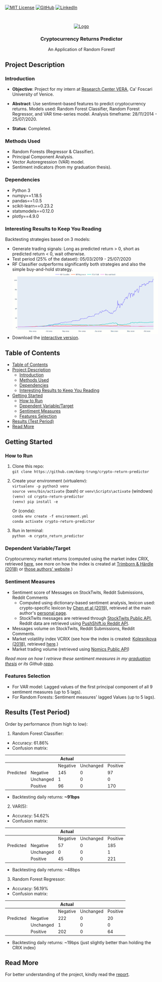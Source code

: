 [![MIT License][license-shield]][license-url]
[![GitHub][github-shield]][github-url]
[![LinkedIn][linkedin-shield]][linkedin-url]

<!-- PROJECT LOGO -->
<br />
<p align="center">
  <a href="https://github.com/dang-trung/crypto-return-predictor">
    <img src="https://raw.githubusercontent.com/othneildrew/Best-README-Template/master/images/logo.png" alt="Logo" width="80" height="80">
  </a>

  <h3 align="center">Cryptocurrency Returns Predictor</h3>
</p>
  <p align="center">
    An Application of Random Forest!
  </p>
  
## Project Description
### Introduction

* **Objective**: Project for my intern at
[Research Center VERA](https://www.unive.it/pag/35190/), Ca' Foscari University of Venice.   

* **Abstract**: Use sentiment-based features to predict cryptocurrency returns.
Models used: Random Forest Classifier, Random Forest Regressor, and VAR time-series model.
Analysis timeframe: 28/11/2014 - 25/07/2020.

* **Status**: Completed.

### Methods Used
* Random Forests (Regressor & Classifier).
* Principal Component Analysis.
* Vector Autoregression (VAR) model.
* Sentiment indicators (from my graduation thesis).

### Dependencies
* Python 3
* numpy==1.18.5
* pandas==1.0.5
* scikit-learn==0.23.2
* statsmodels==0.12.0
* plotly==4.9.0

### Interesting Results to Keep You Reading
Backtesting strategies based on 3 models:   
* Generate trading signals: Long as predicted return > 0, short as predicted return < 0, wait otherwise.
* Test period (25% of the dataset): 05/03/2019 - 25/07/2020
* RF Classifier outperforms significantly both strategies and also the simple buy-and-hold strategy.
![alt text](https://github.com/dang-trung/crypto-return-predictor/blob/master/figures/strats.png)
* Download the [interactive version](https://github.com/dang-trung/crypto-return-predictor/blob/master/figures/strats.html).

## Table of Contents

- [Table of Contents](#table-of-contents)
- [Project Description](#project-description)
  - [Introduction](#introduction)
  - [Methods Used](#methods-used)
  - [Dependencies](#dependencies)
  - [Interesting Results to Keep You Reading](#interesting-results-to-keep-you-reading)
- [Getting Started](#getting-started)
  - [How to Run](#how-to-run)
  - [Dependent Variable/Target](#dependent-variabletarget)
  - [Sentiment Measures](#sentiment-measures)
  - [Features Selection](#features-selection)
- [Results (Test Period)](#results-test-period)
- [Read More](#read-more)

## Getting Started

### How to Run
1. Clone this repo:  
`git clone https://github.com/dang-trung/crypto-return-predictor`
2. Create your environment (virtualenv):  
`virtualenv -p python3 venv`  
`source venv/bin/activate` (bash) or `venv\Scripts\activate` (windows)   
`(venv) cd crypto-return-predictor`  
`(venv) pip install -e`  

    Or (conda):  
`conda env create -f environment.yml`  
`conda activate crypto-return-predictor`  
3. Run in terminal:  
`python -m crypto_return_predictor`  

### Dependent Variable/Target
Cryptocurrency market returns (computed using the market index CRIX,
retrieved [here](http://data.thecrix.de/data/crix.json),
see more on how the index is created at [Trimborn & Härdle (2018)](https://doi.org/10.1016/j.jempfin.2018.08.004)
or [those authors' website](https://thecrix.de/).)

### Sentiment Measures
* Sentiment score of Messages on StockTwits, Reddit Submissions, Reddit Comments
  * Computed using dictionary-based sentiment analysis, lexicon used: crypto-specific lexicon by [Chen et al (2019)](http://dx.doi.org/10.2139/ssrn.3398423),
  retrieved at the main author's [personal page](https://sites.google.com/site/professorcathychen/resume).
  * StockTwits messages are retrieved through [StockTwits Public API](https://api.stocktwits.com/developers),
    Reddit data are retrieved using [PushShift.io Reddit API](https://github.com/pushshift/api).
* Messages volume on StockTwits, Reddit Submissions, Reddit Comments.
* Market volatility index VCRIX (see how the index is created: [Kolesnikova (2018)](https://edoc.hu-berlin.de/bitstream/handle/18452/20056/master_kolesnikova_alisa.pdf?sequence=3&isAllowed=y), retrieved [here](http://data.thecrix.de/data/crix11.json).)
* Market trading volume (retrieved using [Nomics Public API](https://docs.nomics.com/))

_Read more on how I retrieve these sentiment measures in my [graduation thesis](https://github.com/dang-trung/) or its Github [repo](https://github.com/dang-trung/)._

### Features Selection
* For VAR model: Lagged values of the first principal component of all 9 sentiment measures (up to 5 lags).
* For Random Forests: Sentiment measures' lagged Values (up to 5 lags).

## Results (Test Period)
Order by performance (from high to low):
1. Random Forest Classifier:
* Accuracy: 61.86%
* Confusion matrix:

|           |           | Actual   |           |          |
|-----------|-----------|----------|-----------|----------|
|           |           | Negative | Unchanged | Positive |
| Predicted | Negative  | 145      | 0         | 97       |
|           | Unchanged | 1        | 0         | 0        |
|           | Positive  | 96       | 0         | 170      |

* Backtesting daily returns: **~91bps**
2. VAR(5):
* Accuracy: 54.62%
* Confusion matrix:

|           |           | Actual   |           |          |
|-----------|-----------|----------|-----------|----------|
|           |           | Negative | Unchanged | Positive |
| Predicted | Negative  | 57       | 0         | 185      |
|           | Unchanged | 0        | 0         | 1        |
|           | Positive  | 45       | 0         | 221      |

* Backtesting daily returns: ~48bps
3. Random Forest Regressor:
* Accuracy: 56.19%
* Confusion matrix:

|           |           | Actual   |           |          |
|-----------|-----------|----------|-----------|----------|
|           |           | Negative | Unchanged | Positive |
| Predicted | Negative  | 222      | 0         | 20       |
|           | Unchanged | 1        | 0         | 0        |
|           | Positive  | 202      | 0         | 64       |

* Backtesting daily returns: ~19bps (just slightly better than holding the CRIX index)
## Read More
For better understanding of the project, kindly read the [report](https://github.com/dang-trung/crypto-return-predictor/blob/master/reports/final_report.pdf).

[github-shield]: https://img.shields.io/badge/-GitHub-black.svg?style=social&logo=github&colorB=555
[github-url]: https://github.com/dang-trung/
[license-shield]: https://img.shields.io/github/license/dang-trung/crypto-return-predictor.svg?style=social
[license-url]: https://github.com/dang-trung/crypto-return-predictor/blob/master/LICENSE.md
[linkedin-shield]: https://img.shields.io/badge/-LinkedIn-black.svg?style=social&logo=linkedin&colorB=555
[linkedin-url]: https://linkedin.com/in/dang-trung
